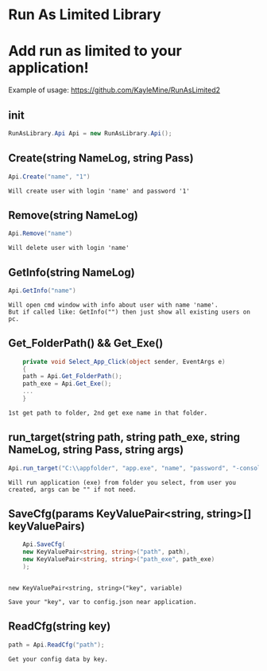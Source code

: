 # Run As Limited Library

# Add run as limited to your application!
Example of usage: https://github.com/KayleMine/RunAsLimited2

## init
```c#
RunAsLibrary.Api Api = new RunAsLibrary.Api();
```

## Create(string NameLog, string Pass)
```c#
Api.Create("name", "1")
```
```
Will create user with login 'name' and password '1'
```

## Remove(string NameLog)
```c#
Api.Remove("name")
```
```
Will delete user with login 'name'
```

## GetInfo(string NameLog)
```c#
Api.GetInfo("name")
```
```
Will open cmd window with info about user with name 'name'.
But if called like: GetInfo("") then just show all existing users on pc.
```

## Get_FolderPath() && Get_Exe()
```c#
    private void Select_App_Click(object sender, EventArgs e)
    {
    path = Api.Get_FolderPath();
    path_exe = Api.Get_Exe();
    ...
    }
```
```
1st get path to folder, 2nd get exe name in that folder.
```

## run_target(string path, string path_exe, string NameLog, string Pass, string args)
```c#
Api.run_target("C:\\appfolder", "app.exe", "name", "password", "-console");
```
```
Will run application (exe) from folder you select, from user you created, args can be "" if not need.
```

## SaveCfg(params KeyValuePair<string, string>[] keyValuePairs)
```c#
    Api.SaveCfg(
    new KeyValuePair<string, string>("path", path),
    new KeyValuePair<string, string>("path_exe", path_exe)
    );
```
```

new KeyValuePair<string, string>("key", variable)

Save your "key", var to config.json near application.
```

## ReadCfg(string key)
```c#
path = Api.ReadCfg("path");
```
```
Get your config data by key.
```
